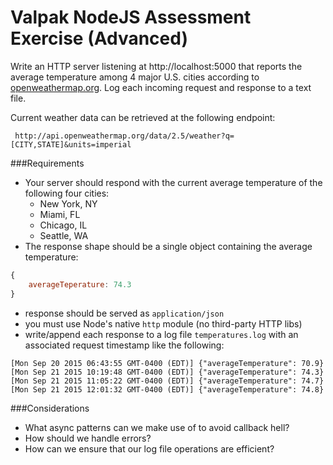 # Valpak NodeJS Assessment Exercise (Advanced)

Write an HTTP server listening at http://localhost:5000 that reports the average temperature among 4 major U.S. cities according to [openweathermap.org](http://openweathermap.org/current). Log each incoming request and response to a text file. 

Current weather data can be retrieved at the following endpoint:
 
     http://api.openweathermap.org/data/2.5/weather?q=[CITY,STATE]&units=imperial

###Requirements
- Your server should respond with the current average temperature of the following four cities:
	- New York, NY
	- Miami, FL
	- Chicago, IL
	- Seattle, WA
- The response shape should be a single object containing the average temperature:
```javascript
{
	averageTeperature: 74.3
}
```
- response should be served as `application/json`
- you must use Node's native `http` module (no third-party HTTP libs)
- write/append each response to a log file `temperatures.log` with an associated request timestamp like the following:
```
[Mon Sep 20 2015 06:43:55 GMT-0400 (EDT)] {"averageTemperature": 70.9}
[Mon Sep 21 2015 10:19:48 GMT-0400 (EDT)] {"averageTemperature": 74.3}
[Mon Sep 21 2015 11:05:22 GMT-0400 (EDT)] {"averageTemperature": 74.7}
[Mon Sep 21 2015 12:01:32 GMT-0400 (EDT)] {"averageTemperature": 74.8}
```

###Considerations
- What async patterns can we make use of to avoid callback hell? 
- How should we handle errors?
- How can we ensure that our log file operations are efficient?


